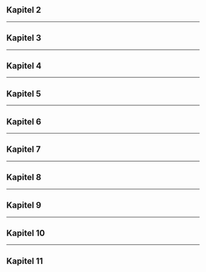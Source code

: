 <!-- Screenshots från kod för varje kapitel! -->
## Kapitel 2


---
## Kapitel 3


---
## Kapitel 4


---
## Kapitel 5


---
## Kapitel 6


---
## Kapitel 7


---
## Kapitel 8


---
## Kapitel 9


---
## Kapitel 10


---
## Kapitel 11